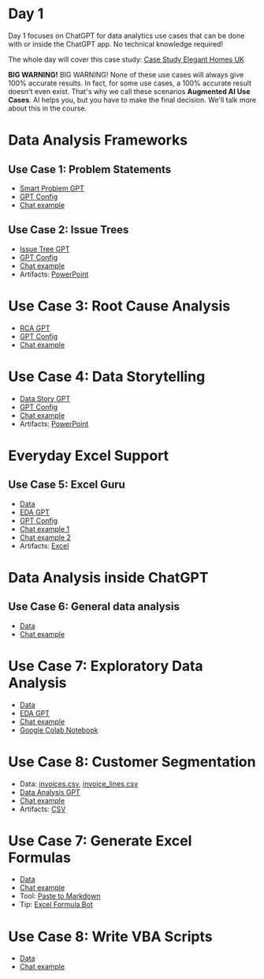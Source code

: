 # Day 1

Day 1 focuses on ChatGPT for data analytics use cases that can be done with or inside the ChatGPT app. No technical knowledge required!

The whole day will cover this case study: [Case Study Elegant Homes UK](https://github.com/tobiaszwingmann/chatgpt-for-data-analytics-bootcamp/blob/main/day%201/Case%20Study%20Elegant%20Homes%20UK.pdf)

**BIG WARNING!** BIG WARNING! None of these use cases will always give 100% accurate results. In fact, for some use cases, a 100% accurate result doesn't even exist. That's why we call these scenarios **Augmented AI Use Cases**. AI helps you, but you have to make the final decision. We'll talk more about this in the course.

# Data Analysis Frameworks
## Use Case 1: Problem Statements
- [Smart Problem GPT](https://chatgpt.com/g/g-tHZOlUaYD-smart-problem-gpt)
- [GPT Config](https://github.com/tobiaszwingmann/chatgpt-for-data-analytics-bootcamp/blob/main/day%201/gpt-configs/01_smart-problem-gpt.md)
- [Chat example](https://chatgpt.com/share/68a04842-8f28-800b-b1b8-47fe2ba648bc)

## Use Case 2: Issue Trees
- [Issue Tree GPT](https://chatgpt.com/g/g-qaKT45vrL-issue-tree-gpt)
- [GPT Config](https://github.com/tobiaszwingmann/chatgpt-for-data-analytics-bootcamp/blob/main/day%201/gpt-configs/02_issue-tree-gpt.md)
- [Chat example](https://chatgpt.com/share/68a06db4-830c-800b-896c-4f9f4e073ffc)
- Artifacts: [PowerPoint](https://github.com/tobiaszwingmann/chatgpt-for-data-analytics-bootcamp/blob/main/day%201/artifacts/Elegant_Homes_Segmentation_Issue_Tree.pptx)

# Use Case 3: Root Cause Analysis
- [RCA GPT](https://chatgpt.com/g/g-68a595214cdc8191885d097cdd8243d2-rca-gpt)
- [GPT Config](https://github.com/tobiaszwingmann/chatgpt-for-data-analytics-bootcamp/blob/main/day%201/gpt-configs/03_rca-gpt.md)
- [Chat example](https://chatgpt.com/share/68a59710-69e0-800b-8428-847b2ad415f0)

# Use Case 4: Data Storytelling
- [Data Story GPT](https://chatgpt.com/g/g-68a5979657f88191bf8edb5aa6c632e4-data-storytelling-gpt)
- [GPT Config](https://github.com/tobiaszwingmann/chatgpt-for-data-analytics-bootcamp/blob/main/day%201/gpt-configs/04_data-storytelling-gpt.md)
- [Chat example](https://chatgpt.com/share/68a59c59-2820-800b-9c7b-bc4f69a3da26)
- Artifacts: [PowerPoint](https://github.com/tobiaszwingmann/chatgpt-for-data-analytics-bootcamp/blob/main/day%201/artifacts/Elegant_Homes_Segmentation_Presentation.pptx)

# Everyday Excel Support 
## Use Case 5: Excel Guru
- [Data](https://github.com/tobiaszwingmann/chatgpt-for-data-analytics-bootcamp/blob/main/data/consolidated_customer_report.xlsx)
- [EDA GPT](https://chatgpt.com/g/g-68a4cf16611c81919e185a006c193d70-excel-guru)
- [GPT Config](https://github.com/tobiaszwingmann/chatgpt-for-data-analytics-bootcamp/blob/main/day%201/gpt-configs/05_excel-guru-gpt.md)
- [Chat example 1](https://chatgpt.com/share/68a4d93d-1804-800b-b3cf-f20ad782a770)
- [Chat example 2](https://chatgpt.com/share/68a4d6b7-aa94-800b-9ff3-bc4ff3acff23)
- Artifacts: [Excel](https://github.com/tobiaszwingmann/chatgpt-for-data-analytics-bootcamp/blob/main/day%201/artifacts/consolidated_customer_report_with_segments.xlsx)

# Data Analysis inside ChatGPT
## Use Case 6: General data analysis
- [Data](https://github.com/tobiaszwingmann/chatgpt-for-data-analytics-bootcamp/blob/main/data/consolidated_customer_report_tidy.xlsx)
- [Chat example](https://chatgpt.com/share/68a57d5e-d20c-800b-886a-4fa6571d1c75)

# Use Case 7: Exploratory Data Analysis
- [Data](https://github.com/tobiaszwingmann/chatgpt-for-data-analytics-bootcamp/blob/main/data/consolidated_customer_report_tidy.xlsx)
- [EDA GPT](https://chatgpt.com/g/g-68a37ec2e9208191862b8cc8a9dec43f-eda-gpt)
- [Chat example](https://chatgpt.com/share/68a5aebb-a3a8-800b-831e-9159ccca0a73)
- [Google Colab Notebook](https://colab.research.google.com/drive/1qfhc7__I0594N2eKzghVITDlDk8Ubizv?usp=sharing) 

# Use Case 8: Customer Segmentation
- Data: [invoices.csv](https://github.com/tobiaszwingmann/chatgpt-for-data-analytics-bootcamp/blob/main/data/invoices.csv), [invoice_lines.csv](https://github.com/tobiaszwingmann/chatgpt-for-data-analytics-bootcamp/blob/main/data/invoice_lines.csv)
- [Data Analysis GPT](https://chatgpt.com/g/g-68a49ec824048191a708c1d4db73d1d3-data-analysis-gpt)
- [Chat example](https://chatgpt.com/share/68a591a9-4330-800b-82fd-17fc5a363611)
- Artifacts: [CSV](https://github.com/tobiaszwingmann/chatgpt-for-data-analytics-bootcamp/blob/main/day%201/artifacts/invoices_with_b2b_b2c.csv)


# Use Case 7: Generate Excel Formulas
- [Data](https://github.com/tobiaszwingmann/chatgpt-for-data-analytics/blob/main/Day%201/Email-Report.xlsx)
- [Chat example](https://chat.openai.com/share/dcaf6395-3d46-4149-9aa4-f7cd02737c87)
- Tool: [Paste to Markdown](https://euangoddard.github.io/clipboard2markdown/)
- Tip: [Excel Formula Bot](https://formulabot.com)

# Use Case 8: Write VBA Scripts
- [Data](https://github.com/tobiaszwingmann/chatgpt-for-data-analytics/blob/main/Day%201/Managers_sales_report.xlsx)
- [Chat example](https://chat.openai.com/share/85e0d622-6ded-494e-9767-9826cb919d6f)
